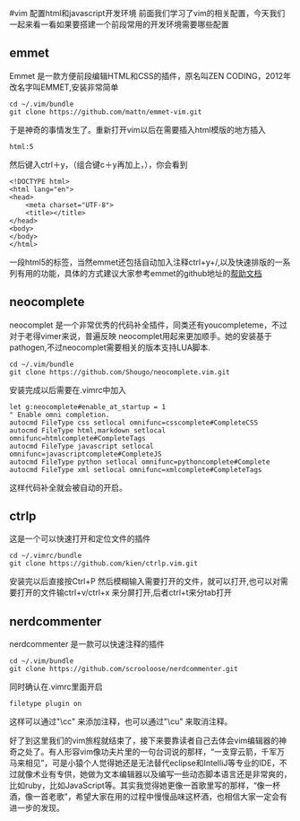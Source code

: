 #vim 配置html和javascript开发环境
前面我们学习了vim的相关配置，今天我们一起来看一看如果要搭建一个前段常用的开发环境需要哪些配置

## emmet

Emmet 是一款方便前段编辑HTML和CSS的插件，原名叫ZEN CODING，2012年改名字叫EMMET,安装非常简单
```
cd ~/.vim/bundle
git clone https://github.com/mattn/emmet-vim.git
```
于是神奇的事情发生了。重新打开vim以后在需要插入html模版的地方插入
```
html:5
```
然后键入ctrl＋y，（组合键c＋y再加上，），你会看到
```
<!DOCTYPE html>
<html lang="en">
<head>
    <meta charset="UTF-8">
    <title></title>
</head>
<body>	
</body>
</html>
```
一段html5的标签，当然emmet还包括自动加入注释ctrl+y+/,以及快速排版的一系列有用的功能，具体的方式建议大家参考emmet的github地址的[帮助文档](https://github.com/mattn/emmet-vim/blob/master/doc/emmet.txt)

## neocomplete

neocomplet 是一个非常优秀的代码补全插件，同类还有youcompleteme，不过对于老得vimer来说，普遍反映
neocomplet用起来更加顺手。她的安装基于pathogen,不过neocomplet需要相关的版本支持LUA脚本.
```
cd ~/.vim/bundle
git clone https://github.com/Shougo/neocomplete.vim.git
```
安装完成以后需要在.vimrc中加入
```
let g:neocomplete#enable_at_startup = 1
" Enable omni completion.
autocmd FileType css setlocal omnifunc=csscomplete#CompleteCSS
autocmd FileType html,markdown setlocal omnifunc=htmlcomplete#CompleteTags
autocmd FileType javascript setlocal omnifunc=javascriptcomplete#CompleteJS
autocmd FileType python setlocal omnifunc=pythoncomplete#Complete
autocmd FileType xml setlocal omnifunc=xmlcomplete#CompleteTags
```
这样代码补全就会被自动的开启。
## ctrlp
这是一个可以快速打开和定位文件的插件
```
cd ~/.vimrc/bundle
git clone https://github.com/kien/ctrlp.vim.git
```
安装完以后直接按Ctrl+P 然后模糊输入需要打开的文件，就可以打开,也可以对需要打开的文件输ctrl+v/ctrl+x 来分屏打开,后者ctrl+t来分tab打开

## nerdcommenter
nerdcommenter 是一款可以快速注释的插件
```
cd ~/.vim/bundle
git clone https://github.com/scrooloose/nerdcommenter.git
```
同时确认在.vimrc里面开启
```
filetype plugin on
```
这样可以通过"\\cc" 来添加注释，也可以通过"\\cu" 来取消注释。

好了到这里我们的vim旅程就结束了，接下来要靠读者自己去体会vim编辑器的神奇之处了。有人形容vim像功夫片里的一句台词说的那样，“一支穿云箭，千军万马来相见”，可是小猿个人觉得她还是无法替代eclipse和IntelliJ等专业的IDE，不过就像术业有专供，她做为文本编辑器以及编写一些动态脚本语言还是非常爽的，比如ruby，比如JavaScript等。其实我觉得她更像一首歌里写的那样，“像一杯酒，像一首老歌”，希望大家在用的过程中慢慢品味这杯酒，也相信大家一定会有进一步的发现。


